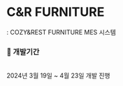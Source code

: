 # C&R FURNITURE
: COZY&REST FURNITURE MES 시스템

### :calendar: 개발기간

<br>
2024년 3월 19일 ~ 4월 23일 개발 진행
